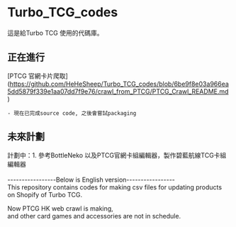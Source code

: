 # Turbo_TCG_codes
這是給Turbo TCG 使用的代碼庫。  
## 正在進行
[PTCG 官網卡片爬取]  (https://github.com/HeHeSheep/Turbo_TCG_codes/blob/6be9f8e03a966ea5dd5879f339e1aa07dd7f9e76/crawl_from_PTCG/PTCG_Crawl_README.md)

    - 現在已完成source code, 之後會嘗試packaging  

## 未來計劃  

計劃中：1. 參考BottleNeko 以及PTCG官網卡組編輯器，製作碧藍航線TCG卡組編輯器
<br />
<br />
-----------------Below is English version-----------------  
This repository contains codes for making csv files for updating products on Shopify of 
Turbo TCG.  

Now PTCG HK web crawl is making,  
and other card games and accessories are not in schedule.

